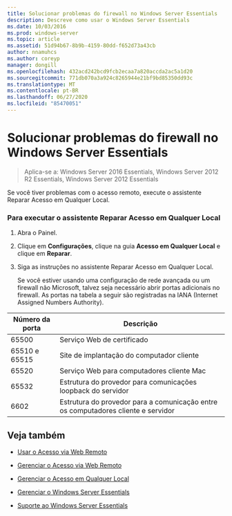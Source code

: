 ```yaml
---
title: Solucionar problemas do firewall no Windows Server Essentials
description: Descreve como usar o Windows Server Essentials
ms.date: 10/03/2016
ms.prod: windows-server
ms.topic: article
ms.assetid: 51d94b67-8b9b-4159-80dd-f652d73a43cb
author: nnamuhcs
ms.author: coreyp
manager: dongill
ms.openlocfilehash: 432acd242bcd9fcb2ecaa7a820accda2ac5a1d20
ms.sourcegitcommit: 771db070a3a924c8265944e21bf9bd85350dd93c
ms.translationtype: MT
ms.contentlocale: pt-BR
ms.lasthandoff: 06/27/2020
ms.locfileid: "85470051"
---
```

# <a name="troubleshoot-your-firewall-in-windows-server-essentials"></a>Solucionar problemas do firewall no Windows Server Essentials

>Aplica-se a: Windows Server 2016 Essentials, Windows Server 2012 R2 Essentials, Windows Server 2012 Essentials

 Se você tiver problemas com o acesso remoto, execute o assistente Reparar Acesso em Qualquer Local.

### <a name="to-run-the-repair-anywhere-access-wizard"></a>Para executar o assistente Reparar Acesso em Qualquer Local

1. Abra o Painel.

2. Clique em **Configurações**, clique na guia **Acesso em Qualquer Local** e clique em **Reparar**.

3. Siga as instruções no assistente Reparar Acesso em Qualquer Local.

   Se você estiver usando uma configuração de rede avançada ou um firewall não Microsoft, talvez seja necessário abrir portas adicionais no firewall. As portas na tabela a seguir são registradas na IANA (Internet Assigned Numbers Authority).

|Número da porta|Descrição|
|-----------------|-----------------|
|65500|Serviço Web de certificado|
|65510 e 65515|Site de implantação do computador cliente|
|65520|Serviço Web para computadores cliente Mac|
|65532|Estrutura do provedor para comunicações loopback do servidor|
|6602|Estrutura do provedor para a comunicação entre os computadores cliente e servidor|

## <a name="see-also"></a>Veja também

-   [Usar o Acesso via Web Remoto](../use/Use-Remote-Web-Access-in-Windows-Server-Essentials.md)

-   [Gerenciar o Acesso via Web Remoto](../manage/Manage-Remote-Web-Access-in-Windows-Server-Essentials.md)

-   [Gerenciar o Acesso em Qualquer Local](../manage/Manage-Anywhere-Access-in-Windows-Server-Essentials.md)

-   [Gerenciar o Windows Server Essentials](../manage/Manage-Windows-Server-Essentials.md)

-   [Suporte ao Windows Server Essentials](../support/Support-Windows-Server-Essentials.md)

